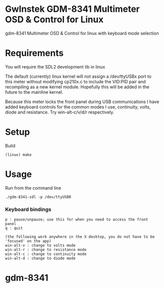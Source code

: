 # GwInstek GDM-8341 Multimeter OSD & Control for Linux
gdm-8341 Multimeter OSD & Control for linux with keyboard mode selection

# Requirements

You will require the SDL2 development lib in linux

The default (currently) linux kernel will not assign a /dev/ttyUSBx port
to this meter without modifying cp210x.c to include the VID:PID pair
and recompiling as a new kernel module.  Hopefully this will be added
in the future to the mainline kernel.

Because this meter locks the front panel during USB communications I have added keyboard controls for the common modes I use,  continuity, volts, diode and resistance.  Try win-alt-c/v/d/r respectively.

# Setup

Build	 

	(linux) make
	
# Usage
	
   
Run from the command line

	./gdm-8341-sdl -p /dev/ttyUSB0


### Keyboard bindings
	p : pause/unpause; use this for when you need to access the front panel
	q : quit

	(the following work anywhere in the X desktop, you do not have to be 'focused' on the app)
	win-alt-v : change to volts mode
	win-alt-r : change to resistance mode
	win-alt-c : change to continuity mode
	win-alt-d : change to diode mode

# gdm-8341
